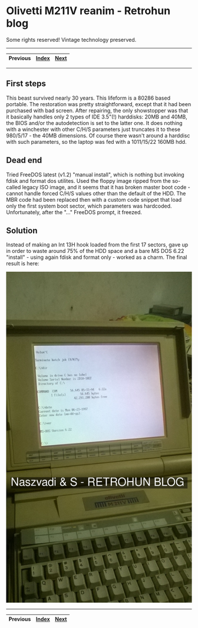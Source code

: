 # Olivetti M211V reanim - Retrohun blog

Some rights reserved! Vintage technology preserved.

---

Previous | [Index](../../../../) | [Next](../coherent30on286)
--- | --- | ---

---

## First steps
This beast survived nearly 30 years. This lifeform is a 80286 based portable.
The restoration was pretty straightforward, except that it had been purchased
with bad screen. After repairing, the only showstopper was that it basically handles
only 2 types of IDE 3.5"(!) harddisks: 20MB and 40MB, the BIOS and/or the autodetection
is set to the latter one. It does nothing with a winchester with other C/H/S parameters
just truncates it to these 980/5/17 - the 40MB dimensions. Of course there wasn't around
a harddisc with such parameters, so the laptop was fed with a 1011/15/22 160MB hdd.
## Dead end
Tried FreeDOS latest (v1.2) "manual install", which is nothing but invoking fdisk and format
dos utilites. Used the floppy image ripped from the so-called legacy ISO image, and it seems that
it has broken master boot code - cannot handle forced C/H/S values other than the default of the
HDD. The MBR code had been replaced then with a custom code snippet that load only the first system
boot sector, which parameters was hardcoded. Unfortunately, after the "..." FreeDOS prompt, it freezed.
## Solution
Instead of making an Int 13H hook loaded from the first 17 sectors, gave up in order to waste around 75%
of the HDD space and a bare MS DOS 6.22 "install" - using again fdisk and format only - worked as a charm.
The final result is here:

![Olivetti M211V in action](olim211v.jpg)

---

Previous | [Index](../../../../) | [Next](../coherent30on286)
--- | --- | ---
